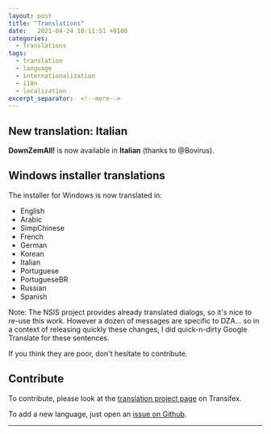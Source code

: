 ```yaml
---
layout: post
title: "Translations"
date:   2021-04-24 10:11:51 +0100
categories:
  - Translations
tags:
  - translation
  - language
  - internationalization
  - i18n
  - localization
excerpt_separator:  <!--more-->
---
```


## New translation: Italian

**DownZemAll!** is now available in **Italian** (thanks to @Bovirus).


## Windows installer translations

The installer for Windows is now translated in:
- English
- Arabic
- SimpChinese
- French
- German
- Korean
- Italian
- Portuguese
- PortugueseBR
- Russian
- Spanish

Note: The NSIS project provides already translated dialogs, so it's nice to re-use this work. However a dozen of messages are specific to DZA... so in a context of releasing quickly these changes, I did quick-n-dirty Google Translate for these sentences.

If you think they are poor, don't hesitate to contribute.


## Contribute

To contribute, please look at the [translation project page](https://www.transifex.com/downzemall/downzemall/) on Transifex.

To add a new language, just open an [issue on Github](https://github.com/setvisible/DownZemAll/issues).


---